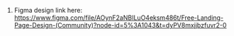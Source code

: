 1. Figma design link here:
   https://www.figma.com/file/AOynF2aNBILuO4eksm486t/Free-Landing-Page-Design-(Community)?node-id=5%3A1043&t=dyPV8mxjjbzfuvr2-0
